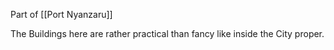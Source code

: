 Part of [[Port Nyanzaru]]

The Buildings here are rather practical than fancy like inside the City proper.